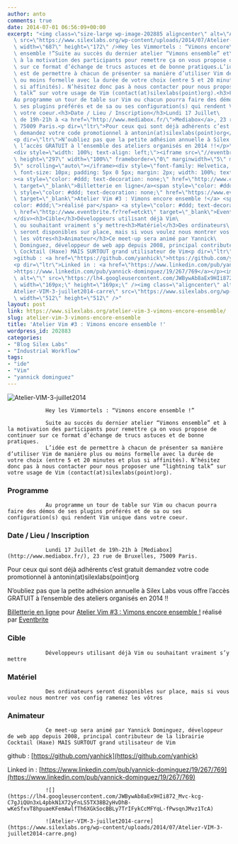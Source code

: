```yaml
---
author: anto
comments: true
date: 2014-07-01 06:56:09+00:00
excerpt: "<img class=\"size-large wp-image-202885 aligncenter\" alt=\"Atelier-VIM-3-juillet2014\"\
  \ src=\"https://www.silexlabs.org/wp-content/uploads/2014/07/Atelier-VIM-3-juillet2014-687x172.png\"\
  \ width=\"687\" height=\"172\" />Hey les Vimmortels : “Vimons encore\
  \ ensemble !”Suite au succès du dernier atelier “Vimons ensemble” et\
  \ à la motivation des participants pour remettre ça on vous propose de continuer\
  \ sur ce format d’échange de trucs astuces et de bonne pratiques.L’idée\
  \ est de permettre à chacun de présenter sa manière d’utiliser Vim de manière plus\
  \ ou moins formelle avec la durée de votre choix (entre 5 et 20 minutes et plus\
  \ si affinités). N’hésitez donc pas à nous contacter pour nous proposer une “lightning\
  \ talk” sur votre usage de Vim (contact(at)silexlabs(point)org).<h3>Programme</h3>\
  Au programme un tour de table sur Vim ou chacun pourra faire des démos de\
  \ ses plugins préférés et de sa ou ses configuration(s) qui rendent Vim unique dans\
  \ votre coeur.<h3>Date / Lieu / Inscription</h3>Lundi 17 Juillet\
  \ de 19h-21h à <a href=\"http://www.mediabox.fr/\">Mediabox</a>, 23 rue de Bruxelles,\
  \ 75009 Paris.<p dir=\"ltr\">Pour ceux qui sont déjà adhérents c’est gratuit\
  \ demandez votre code promotionnel à antonin(at)silexlabs(point)org</p>\
  <p dir=\"ltr\">N’oubliez pas que la petite adhésion annuelle à Silex Labs vous offre\
  \ l’accès GRATUIT à l’ensemble des ateliers organisés en 2014 !!</p>\
  <div style=\"width: 100%; text-align: left;\"><iframe src=\"//eventbrite.fr/tickets-external?eid=12134327099&amp;ref=etckt\"\
  \ height=\"297\" width=\"100%\" frameborder=\"0\" marginwidth=\"5\" marginheight=\"\
  5\" scrolling=\"auto\"></iframe><div style=\"font-family: Helvetica, Arial;\
  \ font-size: 10px; padding: 5px 0 5px; margin: 2px; width: 100%; text-align: left;\"\
  ><a style=\"color: #ddd; text-decoration: none;\" href=\"http://www.eventbrite.fr/r/etckt\"\
  \ target=\"_blank\">Billetterie en ligne</a><span style=\"color: #ddd;\"> pour </span><a\
  \ style=\"color: #ddd; text-decoration: none;\" href=\"https://www.eventbrite.fr/e/billets-atelier-vim-3-vimons-encore-ensemble-12134327099?ref=etckt\"\
  \ target=\"_blank\">Atelier Vim #3 : Vimons encore ensemble !</a> <span style=\"\
  color: #ddd;\">réalisé par</span> <a style=\"color: #ddd; text-decoration: none;\"\
  \ href=\"http://www.eventbrite.fr?ref=etckt\" target=\"_blank\">Eventbrite</a></div>\
  </div><h3>Cible</h3>Développeurs utilisant déjà Vim\
  \ ou souhaitant vraiment s’y mettre<h3>Matériel</h3>Des ordinateurs\
  \ seront disponibles sur place, mais si vous voulez nous montrer vos config ramenez\
  \ les vôtres<h3>Animateur</h3>Ce meet-up sera animé par Yannick\
  \ Dominguez, développeur de web app depuis 2008, principal contributeur de la librairie\
  \ Cocktail (Haxe) MAIS SURTOUT grand utilisateur de Vim<p dir=\"ltr\"\
  >github : <a href=\"https://github.com/yanhick\">https://github.com/yanhick</a></p>\
  <p dir=\"ltr\">Linked in : <a href=\"https://www.linkedin.com/pub/yannick-dominguez/19/267/769\"\
  >https://www.linkedin.com/pub/yannick-dominguez/19/267/769</a></p><img\
  \ alt=\"\" src=\"https://lh4.googleusercontent.com/JWBywAb8aEx9HIi872_Mvc-kcg-C7gJiQUn3xL4pbkN1X72yFnLS5TX38B2yHvDhB-wKeSfxvT8hpuaeKFemAwlfTh6XGkSocBBLy7TrIFykCcMFYqL-fPwsqnJMvz1TcA\"\
  \ width=\"169px;\" height=\"169px;\" /><img class=\"aligncenter\" alt=\"\
  Atelier-VIM-3-juillet2014-carre\" src=\"https://www.silexlabs.org/wp-content/uploads/2014/07/Atelier-VIM-3-juillet2014-carre.png\"\
  \ width=\"512\" height=\"512\" />"
layout: post
link: https://www.silexlabs.org/atelier-vim-3-vimons-encore-ensemble/
slug: atelier-vim-3-vimons-encore-ensemble
title: 'Atelier Vim #3 : Vimons encore ensemble !'
wordpress_id: 202883
categories:
- "Blog Silex Labs"
- "Industrial Workflow"
tags:
- "ide"
- "Vim"
- "yannick dominguez"
---
```


![Atelier-VIM-3-juillet2014](https://www.silexlabs.org/wp-content/uploads/2014/07/Atelier-VIM-3-juillet2014-687x172.png)

				Hey les Vimmortels : “Vimons encore ensemble !”

				Suite au succès du dernier atelier “Vimons ensemble” et à la motivation des participants pour remettre ça on vous propose de continuer sur ce format d’échange de trucs astuces et de bonne pratiques.
				L’idée est de permettre à chacun de présenter sa manière d’utiliser Vim de manière plus ou moins formelle avec la durée de votre choix (entre 5 et 20 minutes et plus si affinités). N’hésitez donc pas à nous contacter pour nous proposer une “lightning talk” sur votre usage de Vim (contact(at)silexlabs(point)org).


### Programme


				Au programme un tour de table sur Vim ou chacun pourra faire des démos de ses plugins préférés et de sa ou ses configuration(s) qui rendent Vim unique dans votre coeur.


### Date / Lieu / Inscription


				Lundi 17 Juillet de 19h-21h à [Mediabox](http://www.mediabox.fr/), 23 rue de Bruxelles, 75009 Paris.


Pour ceux qui sont déjà adhérents c’est gratuit demandez votre code promotionnel à antonin(at)silexlabs(point)org




N’oubliez pas que la petite adhésion annuelle à Silex Labs vous offre l’accès GRATUIT à l’ensemble des ateliers organisés en 2014 !!








[Billetterie en ligne](http://www.eventbrite.fr/r/etckt) pour [Atelier Vim #3 : Vimons encore ensemble !](https://www.eventbrite.fr/e/billets-atelier-vim-3-vimons-encore-ensemble-12134327099?ref=etckt) réalisé par [Eventbrite](http://www.eventbrite.fr?ref=etckt)







### Cible


				Développeurs utilisant déjà Vim ou souhaitant vraiment s’y mettre


### Matériel


				Des ordinateurs seront disponibles sur place, mais si vous voulez nous montrer vos config ramenez les vôtres


### Animateur


				Ce meet-up sera animé par Yannick Dominguez, développeur de web app depuis 2008, principal contributeur de la librairie Cocktail (Haxe) MAIS SURTOUT grand utilisateur de Vim


github : [https://github.com/yanhick](https://github.com/yanhick)




Linked in : [https://www.linkedin.com/pub/yannick-dominguez/19/267/769](https://www.linkedin.com/pub/yannick-dominguez/19/267/769)


				![](https://lh4.googleusercontent.com/JWBywAb8aEx9HIi872_Mvc-kcg-C7gJiQUn3xL4pbkN1X72yFnLS5TX38B2yHvDhB-wKeSfxvT8hpuaeKFemAwlfTh6XGkSocBBLy7TrIFykCcMFYqL-fPwsqnJMvz1TcA)

				![Atelier-VIM-3-juillet2014-carre](https://www.silexlabs.org/wp-content/uploads/2014/07/Atelier-VIM-3-juillet2014-carre.png)
